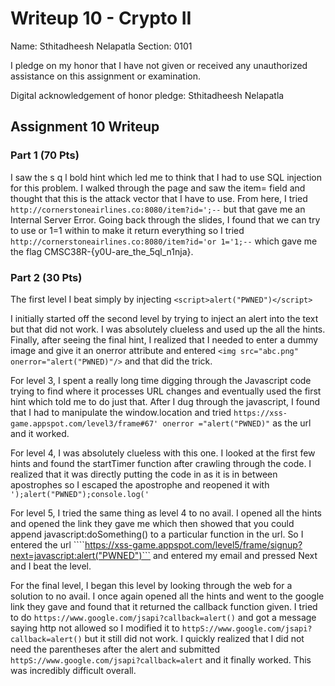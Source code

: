 Writeup 10 - Crypto II
=====

Name: Sthitadheesh Nelapatla
Section: 0101

I pledge on my honor that I have not given or received any unauthorized assistance on this assignment or examination.

Digital acknowledgement of honor pledge: Sthitadheesh Nelapatla

## Assignment 10 Writeup

### Part 1 (70 Pts)

I saw the s q l bold hint which led me to think that I had to use SQL injection for this problem. I walked through the page and saw the item= field and thought that this is the attack vector that I have to use. From here, I tried ```http://cornerstoneairlines.co:8080/item?id=';--``` but that gave me an Internal Server Error. Going back through the slides, I found that we can try to use or 1=1 within to make it return everything so I tried ```http://cornerstoneairlines.co:8080/item?id='or 1='1;--``` which gave me the flag CMSC38R-{y0U-are_the_5ql_n1nja}. 
### Part 2 (30 Pts)

The first level I beat simply by injecting ```<script>alert("PWNED")</script>```

I initially started off the second level by trying to inject an alert into the text but that did not work. I was absolutely clueless and used up the all the hints. Finally, after seeing the final hint, I realized that I needed to enter a dummy image and give it an onerror attribute and entered ```<img src="abc.png" onerror="alert("PWNED)"/>``` and that did the trick. 

For level 3, I spent a really long time digging through the Javascript code trying to find where it processes URL changes and eventually used the first hint which told me to do just that. After I dug through the javascript, I found that I had to manipulate the window.location and tried ```https://xss-game.appspot.com/level3/frame#67' onerror ="alert("PWNED)"``` as the url and it worked. 

For level 4, I was absolutely clueless with this one. I looked at the first few hints and found the startTimer function after crawling through the code. I realized that it was directly putting the code in as it is in between apostrophes so I escaped the apostrophe and reopened it with ```');alert("PWNED");console.log('```

For level 5, I tried the same thing as level 4 to no avail. I opened all the hints and opened the link they gave me which then showed that you could append javascript:doSomething() to a particular function in the url. So I entered the url ````https://xss-game.appspot.com/level5/frame/signup?next=javascript:alert("PWNED")``` and entered my email and pressed Next and I beat the level. 

For the final level, I began this level by looking through the web for a solution to no avail. I once again opened all the hints and went to the google link they gave and found that it returned the callback function given. I tried to do ```https://www.google.com/jsapi?callback=alert()``` and got a message saying http not allowed so I modified it to ```httpS://www.google.com/jsapi?callback=alert()``` but it still did not work. I quickly realized that I did not need the parentheses after the alert and submitted ```httpS://www.google.com/jsapi?callback=alert``` and it finally worked.  This was incredibly difficult overall. 